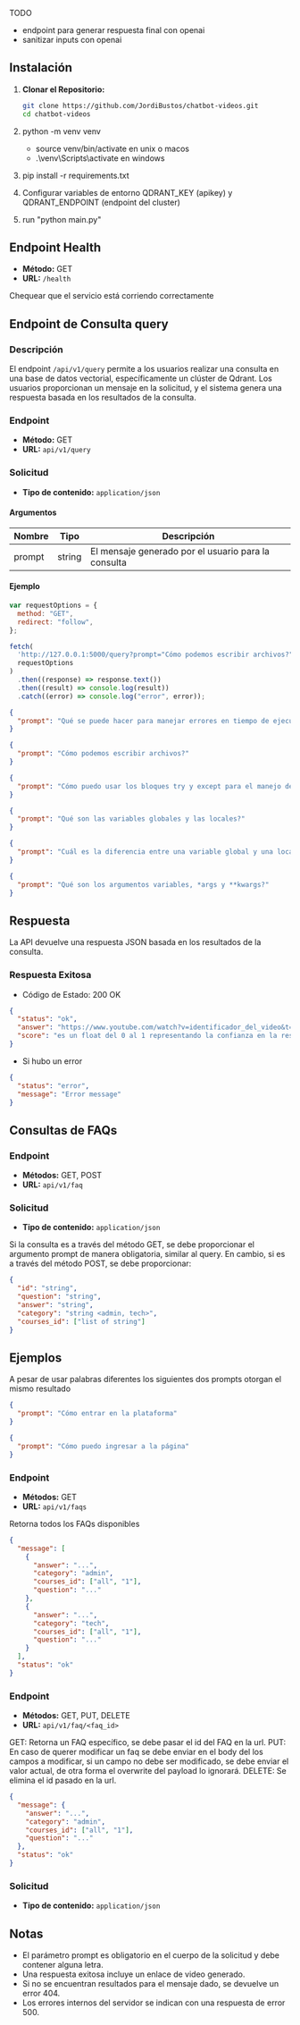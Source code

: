 TODO

- endpoint para generar respuesta final con openai
- sanitizar inputs con openai

## Instalación

1. **Clonar el Repositorio:**

   ```bash
   git clone https://github.com/JordiBustos/chatbot-videos.git
   cd chatbot-videos

   ```

2. python -m venv venv

   - source venv/bin/activate en unix o macos
   - .\venv\Scripts\activate en windows

3. pip install -r requirements.txt

4. Configurar variables de entorno QDRANT_KEY (apikey) y QDRANT_ENDPOINT (endpoint del cluster)

5. run "python main.py"

## Endpoint Health

- **Método:** GET
- **URL:** `/health`

Chequear que el servicio está corriendo correctamente

## Endpoint de Consulta query

### Descripción

El endpoint `/api/v1/query` permite a los usuarios realizar una consulta en una base de datos vectorial, específicamente un clúster de Qdrant. Los usuarios proporcionan un mensaje en la solicitud, y el sistema genera una respuesta basada en los resultados de la consulta.

### Endpoint

- **Método:** GET
- **URL:** `api/v1/query`

### Solicitud

- **Tipo de contenido:** `application/json`

#### Argumentos

| Nombre | Tipo   | Descripción                                         |
| ------ | ------ | --------------------------------------------------- |
| prompt | string | El mensaje generado por el usuario para la consulta |

#### Ejemplo

```javascript
var requestOptions = {
  method: "GET",
  redirect: "follow",
};

fetch(
  'http://127.0.0.1:5000/query?prompt="Cómo podemos escribir archivos?"',
  requestOptions
)
  .then((response) => response.text())
  .then((result) => console.log(result))
  .catch((error) => console.log("error", error));
```

```json
{
  "prompt": "Qué se puede hacer para manejar errores en tiempo de ejecución?"
}
```

```json
{
  "prompt": "Cómo podemos escribir archivos?"
}
```

```json
{
  "prompt": "Cómo puedo usar los bloques try y except para el manejo de errores?"
}
```

```json
{
  "prompt": "Qué son las variables globales y las locales?"
}
```

```json
{
  "prompt": "Cuál es la diferencia entre una variable global y una local?"
}
```

```json
{
  "prompt": "Qué son los argumentos variables, *args y **kwargs?"
}
```

## Respuesta

La API devuelve una respuesta JSON basada en los resultados de la consulta.

### Respuesta Exitosa

- Código de Estado: 200 OK

```json
{
  "status": "ok",
  "answer": "https://www.youtube.com/watch?v=identificador_del_video&t=tiempo_en_segundos",
  "score": "es un float del 0 al 1 representando la confianza en la respuesta"
}
```

- Si hubo un error

```json
{
  "status": "error",
  "message": "Error message"
}
```

## Consultas de FAQs

### Endpoint

- **Métodos:** GET, POST
- **URL:** `api/v1/faq`

### Solicitud

- **Tipo de contenido:** `application/json`

Si la consulta es a través del método GET, se debe proporcionar el argumento prompt de manera obligatoria, similar al query. En cambio, si es a través del método POST, se debe proporcionar:

```json
{
  "id": "string",
  "question": "string",
  "answer": "string",
  "category": "string <admin, tech>",
  "courses_id": ["list of string"]
}
```

## Ejemplos

A pesar de usar palabras diferentes los siguientes dos prompts otorgan el mismo resultado

```json
{
  "prompt": "Cómo entrar en la plataforma"
}
```

```json
{
  "prompt": "Cómo puedo ingresar a la página"
}
```

### Endpoint

- **Métodos:** GET
- **URL:** `api/v1/faqs`

Retorna todos los FAQs disponibles

```json
{
  "message": [
    {
      "answer": "...",
      "category": "admin",
      "courses_id": ["all", "1"],
      "question": "..."
    },
    {
      "answer": "...",
      "category": "tech",
      "courses_id": ["all", "1"],
      "question": "..."
    }
  ],
  "status": "ok"
}
```

### Endpoint

- **Métodos:** GET, PUT, DELETE
- **URL:** `api/v1/faq/<faq_id>`

GET: Retorna un FAQ específico, se debe pasar el id del FAQ en la url.
PUT: En caso de querer modificar un faq se debe enviar en el body del los campos a modificar, si un campo no debe ser modificado, se debe enviar el valor actual, de otra forma el overwrite del payload lo ignorará.
DELETE: Se elimina el id pasado en la url.

```json
{
  "message": {
    "answer": "...",
    "category": "admin",
    "courses_id": ["all", "1"],
    "question": "..."
  },
  "status": "ok"
}
```

### Solicitud

- **Tipo de contenido:** `application/json`

## Notas

- El parámetro prompt es obligatorio en el cuerpo de la solicitud y debe contener alguna letra.
- Una respuesta exitosa incluye un enlace de video generado.
- Si no se encuentran resultados para el mensaje dado, se devuelve un error 404.
- Los errores internos del servidor se indican con una respuesta de error 500.
